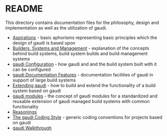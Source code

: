 # README

This directory contains documentation files for the philosophy, design and
implementation as well as the utilization of gaudi.

* [Aspirations](ASPIRATIONS.md) - basic aphorisms representing basic principles
  which the design of gaudi is based upon
* [Builders, Systems and Management](BUILDSYSTEMS.md) - explanation of the
  concepts behind build systems, build system builds and build management
  systems
* [gaudi Configuration](CONFIGURATION.md) - how gaudi and and the build system
  built with it can be configured
* [gaudi Documentation Features](DOCUMENTATION.md) - documentation facilities of
  gaudi in support of large build systems
* [Extending gaudi](EXTENDING.md) - how to build and extend the functionality of
  a build system based on gaudi
* [gaudi modules](MODULES.md) - the concept of gaudi modules for a standardized
  and reusable extension of gaudi managed build systems with
  common functionality
* [Reasonings](REASONINGS.md)
* [The gaudi Coding Style](STYLE.md) - generic coding conventions for projects
  based on gaudi
* [gaudi Walkthrough](WALKTHROUGH.md)
